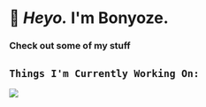 # 🌺 *Heyo.* I'm Bonyoze.

### Check out some of my stuff

## `Things I'm Currently Working On:`
<img
     src="https://github-readme-stats.vercel.app/api/pin/?username=bonyoze&repo=bonyoze.github.io&title_color=ffffff&text_color=c9cacc&icon_color=ff0065&bg_color=000000"
     href="https://github.com/bonyoze/bonyoze.github.io"
/>
